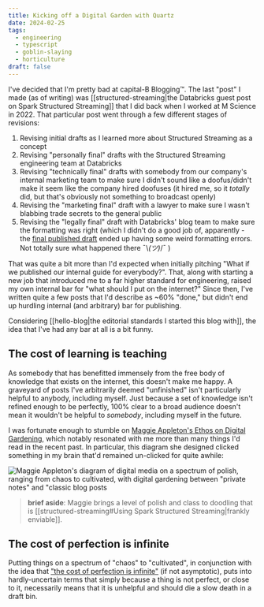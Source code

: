 ```yaml
---
title: Kicking off a Digital Garden with Quartz
date: 2024-02-25
tags:
  - engineering
  - typescript
  - goblin-slaying
  - horticulture
draft: false
---
```

I've decided that I'm pretty bad at capital-B Blogging™. The last "post" I made (as of writing) was [[structured-streaming|the Databricks guest post on Spark Structured Streaming]] that I did back when I worked at M Science in 2022. That particular post went through a few different stages of revisions:

1. Revising initial drafts as I learned more about Structured Streaming as a concept
2. Revising "personally final" drafts with the Structured Streaming engineering team at Databricks
3. Revising "technically final" drafts with somebody from our company's internal marketing team to make sure I didn't sound like a doofus/didn't make it seem like the company hired doofuses (it hired me, so it *totally* did, but that's obviously not something to broadcast openly)
4. Revising the "marketing final" draft with a lawyer to make sure I wasn't blabbing trade secrets to the general public
5. Revising the "legally final" draft with Databricks' blog team to make sure the formatting was right (which I didn't do a good job of, apparently - the [final published draft](https://www.databricks.com/blog/2022/07/14/using-spark-structured-streaming-to-scale-your-analytics.html) ended up having some weird formatting errors. Not totally sure what happened there ¯\\*(ツ)*/¯ )

That was quite a bit more than I'd expected when initially pitching "What if we published our internal guide for everybody?". That, along with starting a new job that introduced me to a far higher standard for engineering, raised my own internal bar for "what should I put on the internet?" Since then, I've written quite a few posts that I'd describe as ~60% "done," but didn't end up hurdling internal (and arbitrary) bar for publishing.

Considering [[hello-blog|the editorial standards I started this blog with]], the idea that I've had any bar at all is a bit funny.

## The cost of learning is teaching

As somebody that has benefitted immensely from the free body of knowledge that exists on the internet, this doesn't make me happy. A graveyard of posts I've arbitrarily deemed "unfinished" isn't particularly helpful to anybody, including myself. Just because a set of knowledge isn't refined enough to be perfectly, 100% clear to a broad audience doesn't mean it wouldn't be helpful to *somebody*, including myself in the future.

I was fortunate enough to stumble on [Maggie Appleton's Ethos on Digital Gardening](https://arc.net/l/quote/abfpadro), which notably resonated with me more than many things I'd read in the recent past. In particular, this diagram she designed clicked something in my brain that'd remained un-clicked for quite awhile:

![Maggie Appleton's diagram of digital media on a spectrum of polish, ranging from chaos to cultivated, with digital gardening between "private notes" and "classic blog posts](https://res.cloudinary.com/dg3gyk0gu/image/upload/c_scale,f_auto,q_auto:good,w_1100/v1593765637/maggieappleton.com/notes/garden-history/digital-garden.png)

> **brief aside**: Maggie brings a level of polish and class to doodling that is [[structured-streaming#Using Spark Structured Streaming|frankly enviable]].

## The cost of perfection is infinite

Putting things on a spectrum of "chaos" to "cultivated", in conjunction with the idea that ["the cost of perfection is infinite"](https://youtube.com/clip/Ugkx9fkAb69oHPNZ3EDJPCJxPfWbBdyrI8OO?si=rh3P1LQ8pOkT4Nja) (if not asymptotic), puts into hardly-uncertain terms that simply because a thing is not perfect, or close to it, necessarily means that it is unhelpful and should die a slow death in a draft bin.

<!-- TODO: There was some more stuff I want to write here but I'm going to sleep instead. -->